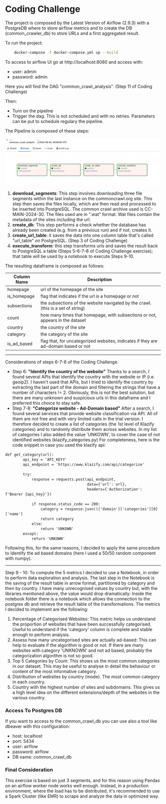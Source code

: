 # Coding Challenge


The project is composed by the Latest Version of Airflow (2.9.3) with a PostgreDB where to store airflow metrics and to create the DB (common_crawler_db) to store URLs and a first aggregated result.

To run the project:
```bash
    docker-compose -f docker-compose.yml up --build
``` 

To access to airflow UI go at http://localhost:8080 and access with:
- user: admin
- password: admin

Here you will find the DAG "common_crawl_analysis". (Step 11 of Coding Challenge)

Then:
- Turn on the pipeline
- Trigger the dag. This is not scheduled and with no retries. Parameters can be put to schedule regulary the pipeline.


The Pipeline is composed of these steps:

<img src="image_screen/dag_image.png">

1. **download_segments**: This step involves downloading three file segments within the last instance on the commoncrawl.org site. This step then saves the files locally, which are then read and processed to be inserted into PostgreSQL.
The common crawl archive used is CC-MAIN-2024-30. The files used are in ".wat" format. Wat files contain the metadata of the sites including the url.
2. **create_db**: This step performs a check whether the database has already been created (e.g. from a previous run) and if not, creates it.
3. **create_url_table**: it saves the data into one column table that's called "url_table" on PostgreSQL. (Step 3 of Coding Challenge)
4. **execute_transform**: this step transforms urls and saves the result back to PostgreSQL a table (Steps 5-6-7-8 of Coding Challenge exercise); that table will be used by a notebook to execute Steps 9-10.

The resulting dataframe is composed as follows:

| Column Name | Description                                                                         |
|-------------|-------------------------------------------------------------------------------------|
| homepage    | url of the homepage of the site                                                     |
| is_homepage | flag that indicates if the url is a homepage or not                                 |
| subsections | the subsections of the website navigated by the crawl. (this is a set of string)    |
| count       | how many times that homepage, with subsections or not, appears in the dataset       |
| country     | the country of the site                                                             |
| category    | the category of the site                                                            |
| is_ad_based | flag that, for uncategorized websites, indicates if they are ad-domain based or not |

------------------------------------------------------------------------------------------------------------------------------------------------------------------------

Considerations of steps 6-7-8 of the Coding Challenge.
- Step 6: **"Identify the country of the website"** Thanks to a search, I found several APIs that identify the country with the website or IP (i.e. geoip2). I haven't used that APIs, but I tried to identify the country by extracting the last part of the domain and filtering the strings that have a number of characters != 2. Obviously, this is not the best solution, but there are many unknown and suspicious urls in this dataframe and I preferred this choice to stay safe.
- Step 7-8: **"Categorize website - Ad-Domain based"** After a search, I found several services that provide website classification via API. All of them are not free and with very limited calls in the trial version.
I therefore decided to create a list of categories (the 1st level of Klazify categories) and to randomly distribute them across websites. In my list of categories I also added the value 'UNKOWN', to cover the case of not identified websites (klazify_categories.py)
For completeness, here is the code snippet in case you used the klazify api:


``` 
def get_category(url):
        api_key = 'API_KEYY'
        api_endpoint = 'https://www.klazify.com/api/categorize'
        
        try:
            response = requests.post(api_endpoint, 
                                     data={'url': url},
                                     headers={'Authorization': f'Bearer {api_key}'})
            
            if response.status_code == 200:
                category = response.json()['domain']['categories'][0]['name']
                return category
            else:
                return 'UNKOWN'
        except:
            return 'UNKOWN'
```
Following this, for the same reasons, I decided to apply the same procedure to identify the ad based domains (here I used a 50/50 random component with numpy).

------------------------------------------------------------------------------------------------------------------------------------------------------------------------

Step 9 - 10: To compute the 5 metrics I decided to use a Notebook, in order to perform data exploration and analysis. The last step in the Notebook is the saving of the result table in arrow format, partitioned by category and then by country. I have many unrecognised values by country but, with the libraries mentioned above, the value would drop dramatically:
Inside the notebook folder there is a notebook which allows the connection to the postgres db and retrieve the result table of the transformations.
The metrics I decided to implement are the following:

1. Percentage of Categorised Websites: This metric helps us understand the proportion of websites that have been successfully categorised. Useful to understand if the 'category' column is complete and stable enough to perform analysis.
2. Assess how many uncategorised sites are actually ad-based: This can help to evaluate if the algorithm is good or not. If there are many websites with category 'UNKNOWN' and not ad based, probably the categorization algorithm is not so good.
3. Top 5 Categories by Count: This shows us the most common categories in our dataset. This may be useful to analyse in detail the behaviour or content of the most informative category.
4. Distribution of websites by country (mode). The most common category in each country. 
5. Country with the highest number of sites and subdomains. This gives us a high level idea on the different extensions/depth of the websites in the various country.

### Access To Postgres DB

If you want to access to the common_crawl_db you can use also a tool like dbeaver with this configuration:
- host: localhost
- port: 5434
- user: airflow
- password: airflow
- DB name: common_crawl_db

### Final Consideration

This exercise is based on just 3 segments, and for this reason using Pandas on an airflow worker node works well enough.
Instead, in a production environment, where the load has to be distributed, it's recommended to use a Spark Cluster (like EMR) to scrape and analyze the data in optimized way.